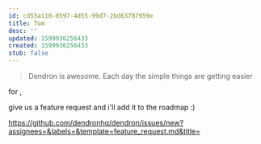```yaml
---
id: cd55a110-0597-4d55-99d7-2bd63787959e
title: Tom
desc: ''
updated: 1599936256433
created: 1599936256433
stub: false
---
```


> Dendron is awesome.  Each day the simple things are getting easier

for , 

give us a feature request and i'll add it to the roadmap :) 

https://github.com/dendronhq/dendron/issues/new?assignees=&labels=&template=feature_request.md&title=